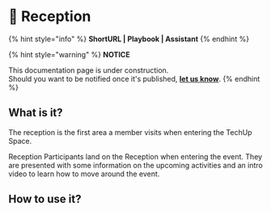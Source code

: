 # 🚧 Reception

{% hint style="info" %}
**ShortURL | Playbook | Assistant**
{% endhint %}





{% hint style="warning" %}
**NOTICE**

This documentation page is under construction.\
Should you want to be notified once it's published, [**let us know**](https://tiof.click/TIOFTarianUpdatesService).
{% endhint %}

## What is it?

The reception is the first area a member visits when entering the TechUp Space.

Reception Participants land on the Reception when entering the event. They are presented with some information on the upcoming activities and an intro video to learn how to move around the event.



## How to use it?

